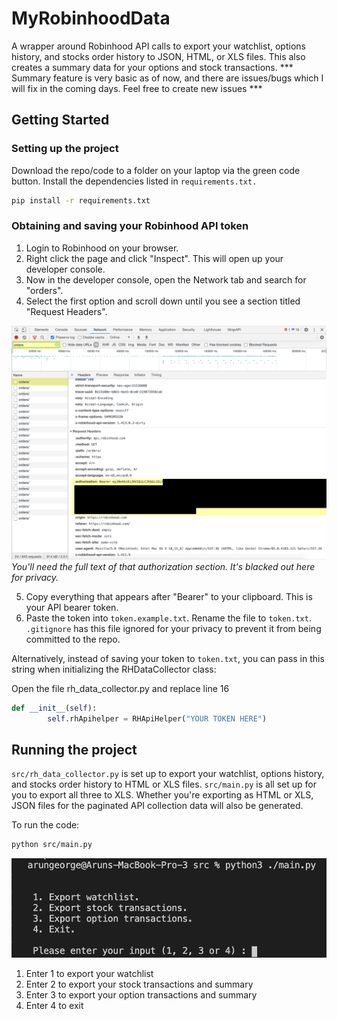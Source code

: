 # MyRobinhoodData

A wrapper around Robinhood API calls to export your watchlist, options history, and stocks order history to JSON, HTML, or XLS files. This also creates a summary data for your options and stock transactions. *** Summary feature is very basic as of now, and there are issues/bugs which I will fix in the coming days. Feel free to create new issues ***

## Getting Started

### Setting up the project

Download the repo/code to a folder on your laptop via the green code button. Install the dependencies listed in `requirements.txt.`

```sh
pip install -r requirements.txt
```

### Obtaining and saving your Robinhood API token

1. Login to Robinhood on your browser.
2. Right click the page and click "Inspect". This will open up your developer console.
3. Now in the developer console, open the Network tab and search for "orders".
4. Select the first option and scroll down until you see a section titled "Request Headers".

![Walkthrough for getting Robinhood API token via Google Chrome's Network Tab](tokenWalkthrough.png)
_You'll need the full text of that authorization section. It's blacked out here for privacy._

5. Copy everything that appears after "Bearer" to your clipboard. This is your API bearer token.
6. Paste the token into `token.example.txt`. Rename the file to `token.txt`. `.gitignore` has this file ignored for your privacy to prevent it from being committed to the repo.

Alternatively, instead of saving your token to `token.txt`, you can pass in this string when initializing the RHDataCollector class:

Open the file rh_data_collector.py and replace line 16

```py
def __init__(self):
        self.rhApihelper = RHApiHelper("YOUR TOKEN HERE")
```

## Running the project

`src/rh_data_collector.py` is set up to export your watchlist, options history, and stocks order history to HTML or XLS files. `src/main.py` is all set up for you to export all three to XLS. Whether you're exporting as HTML or XLS, JSON files for the paginated API collection data will also be generated.

To run the code:

```sh
python src/main.py
```

![Show the main screen](main.png)

1. Enter 1 to export your watchlist
2. Enter 2 to export your stock transactions and summary
3. Enter 3 to export your option transactions and summary
4. Enter 4 to exit

